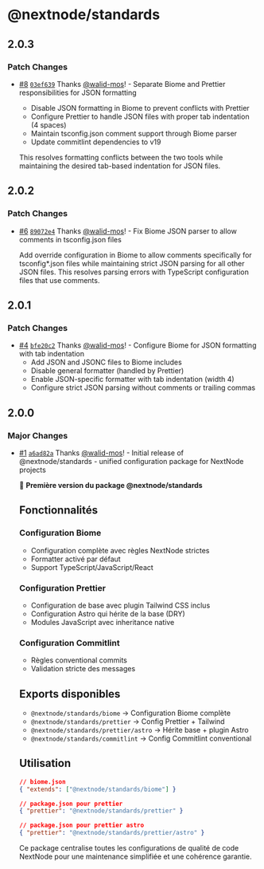 # @nextnode/standards

## 2.0.3

### Patch Changes

- [#8](https://github.com/NextNodeSolutions/standards/pull/8) [`03ef639`](https://github.com/NextNodeSolutions/standards/commit/03ef63940d1172383727086b9d19bb98ca8450e5) Thanks [@walid-mos](https://github.com/walid-mos)! - Separate Biome and Prettier responsibilities for JSON formatting
    - Disable JSON formatting in Biome to prevent conflicts with Prettier
    - Configure Prettier to handle JSON files with proper tab indentation (4 spaces)
    - Maintain tsconfig.json comment support through Biome parser
    - Update commitlint dependencies to v19

    This resolves formatting conflicts between the two tools while maintaining the desired tab-based indentation for JSON files.

## 2.0.2

### Patch Changes

- [#6](https://github.com/NextNodeSolutions/standards/pull/6) [`89072e4`](https://github.com/NextNodeSolutions/standards/commit/89072e41a044a2aeb0225533f854079d746f3e20) Thanks [@walid-mos](https://github.com/walid-mos)! - Fix Biome JSON parser to allow comments in tsconfig.json files

    Add override configuration in Biome to allow comments specifically for tsconfig\*.json files while maintaining strict JSON parsing for all other JSON files. This resolves parsing errors with TypeScript configuration files that use comments.

## 2.0.1

### Patch Changes

- [#4](https://github.com/NextNodeSolutions/standards/pull/4) [`bfe20c2`](https://github.com/NextNodeSolutions/standards/commit/bfe20c2927e2b9aa7f92ccaa4e07d92e7763bd90) Thanks [@walid-mos](https://github.com/walid-mos)! - Configure Biome for JSON formatting with tab indentation
    - Add JSON and JSONC files to Biome includes
    - Disable general formatter (handled by Prettier)
    - Enable JSON-specific formatter with tab indentation (width 4)
    - Configure strict JSON parsing without comments or trailing commas

## 2.0.0

### Major Changes

- [#1](https://github.com/NextNodeSolutions/standards/pull/1) [`a6ad82a`](https://github.com/NextNodeSolutions/standards/commit/a6ad82abbae3e92a7aa6ffdc49c2a8b3d24bc84c) Thanks [@walid-mos](https://github.com/walid-mos)! - Initial release of @nextnode/standards - unified configuration package for NextNode projects

    🎉 **Première version du package @nextnode/standards**

    ## Fonctionnalités

    ### Configuration Biome
    - Configuration complète avec règles NextNode strictes
    - Formatter activé par défaut
    - Support TypeScript/JavaScript/React

    ### Configuration Prettier
    - Configuration de base avec plugin Tailwind CSS inclus
    - Configuration Astro qui hérite de la base (DRY)
    - Modules JavaScript avec inheritance native

    ### Configuration Commitlint
    - Règles conventional commits
    - Validation stricte des messages

    ## Exports disponibles
    - `@nextnode/standards/biome` → Configuration Biome complète
    - `@nextnode/standards/prettier` → Config Prettier + Tailwind
    - `@nextnode/standards/prettier/astro` → Hérite base + plugin Astro
    - `@nextnode/standards/commitlint` → Config Commitlint conventional

    ## Utilisation

    ```json
    // biome.json
    { "extends": ["@nextnode/standards/biome"] }

    // package.json pour prettier
    { "prettier": "@nextnode/standards/prettier" }

    // package.json pour prettier astro
    { "prettier": "@nextnode/standards/prettier/astro" }
    ```

    Ce package centralise toutes les configurations de qualité de code NextNode pour une maintenance simplifiée et une cohérence garantie.
